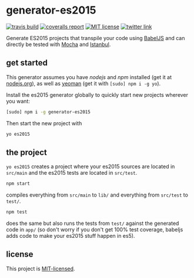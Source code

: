 # generator-es2015

[![travis build](https://img.shields.io/travis/dominikschreiber/generator-es2015.svg?style=flat-square)](http://travis-ci.org/dominikschreiber/generator-es2015)
[![coveralls report](https://img.shields.io/coveralls/dominikschreiber/generator-es2015.svg?style=flat-square)](https://coveralls.io/r/dominikschreiber/generator-es2015)
[![MIT license](https://img.shields.io/github/license/dominikschreiber/generator-es2015.svg?style=flat-square)](https://github.com/dominikschreiber/generator-es2015/blob/master/LICENSE)
[![twitter link](https://img.shields.io/badge/twitter-@domischreib-55acee.svg)](https://twitter.com/@domischreib)

Generate ES2015 projects that transpile your code using
[BabelJS](https://babeljs.io) and can directly be tested with
[Mocha](http://mochajs.org) and [Istanbul](https://gotwarlost.github.io/istanbul).

## get started

This generator assumes you have *nodejs* and *npm* installed (get it at
[nodejs.org](https://nodejs.org/download)), as well as
[yeoman](https://yeoman.io) (get it with `[sudo] npm i -g yo`).

Install the es2015 generator globally to quickly start new projects
wherever you want:

```bash
[sudo] npm i -g generator-es2015
```

Then start the new project with

```bash
yo es2015
```

## the project

`yo es2015` creates a project where your es2015 sources are located in
`src/main` and the es2015 tests are located in `src/test`.

```bash
npm start
```

compiles everything from `src/main` to `lib/` and everything from
`src/test` to `test/`.

```bash
npm test
```

does the same but also runs the tests from `test/` against the generated
code in `app/` (so don't worry if you don't get 100% test coverage, babeljs
adds code to make your es2015 stuff happen in es5). 

## license

This project is [MIT-licensed](https://github.com/dominikschreiber/generator-es2015/blob/master/LICENSE).